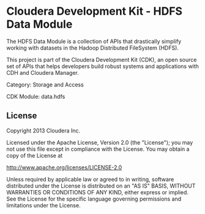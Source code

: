 # Cloudera Development Kit - HDFS Data Module

The HDFS Data Module is a collection of APIs that drastically simplify
working with datasets in the Hadoop Distributed FileSystem (HDFS).

This project is part of the Cloudera Development Kit (CDK), an open source
set of APIs that helps developers build robust systems and applications
with CDH and Cloudera Manager.

Category: Storage and Access

CDK Module: data.hdfs

## License

Copyright 2013 Cloudera Inc.

Licensed under the Apache License, Version 2.0 (the "License");
you may not use this file except in compliance with the License.
You may obtain a copy of the License at

http://www.apache.org/licenses/LICENSE-2.0

Unless required by applicable law or agreed to in writing, software
distributed under the License is distributed on an "AS IS" BASIS,
WITHOUT WARRANTIES OR CONDITIONS OF ANY KIND, either express or implied.
See the License for the specific language governing permissions and
limitations under the License.
